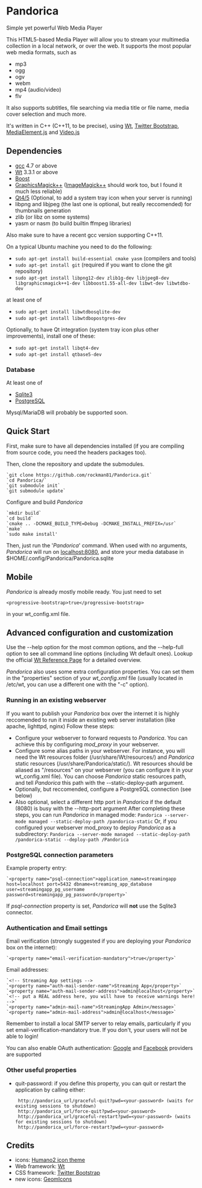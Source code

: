 # Pandorica #
Simple yet powerful Web Media Player

This HTML5-based Media Player will allow you to stream your multimedia collection in a local network, or over the web.
It supports the most popular web media formats, such as
 * mp3
 * ogg
 * ogv
 * webm
 * mp4 (audio/video)
 * flv

It also supports subtitles, file searching via media title or file name, media cover selection and much more.

It's written in C++ (C++11,  to be precise), using [Wt](http://www.webtoolkit.eu/wt), [Twitter Bootstrap](http://twitter.github.io/bootstrap), [MediaElement.js](http://mediaelementjs.com/) and [Video.js](http://www.videojs.com)

## Dependencies ##
 * [gcc](http://gcc.gnu.org/gcc-4.7/) 4.7 or above
 * [Wt](http://www.webtoolkit.eu/wt) 3.3.1 or above
 * [Boost](http://boost.org)
 * [GraphicsMagick++](http://www.graphicsmagick.org/Magick++/) ([ImageMagick++](http://www.imagemagick.org/script/index.php) should work too, but I found it much less reliable)
 * [Qt4/5](http://qt-project.org/) (Optional, to add a system tray icon when your server is running)
 * libpng and libjpeg (the last one is optional, but really reccomended) for thumbnails generation
 * zlib (or libz on some systems)
 * yasm or nasm (to build builtin ffmpeg libraries)


Also make sure to have a recent gcc version supporting C++11.

On a typical Ubuntu machine you need to do the following:

 * `sudo apt-get install build-essential cmake yasm` (compilers and tools)
 * `sudo apt-get install git` (required if you want to clone the git repository)
 * `sudo apt-get install libpng12-dev zlib1g-dev libjpeg8-dev libgraphicsmagick++1-dev libboost1.55-all-dev libwt-dev libwtdbo-dev`
 
at least one of

 * `sudo apt-get install libwtdbosqlite-dev`
 * `sudo apt-get install libwtdbopostgres-dev`
 
 Optionally, to have Qt integration (system tray icon plus other improvements), install one of these:
 * `sudo apt-get install libqt4-dev`
 * `sudo apt-get install qtbase5-dev`
 


### Database ###
At least one of
 * [Sqlite3](http://www.sqlite.org/)
 * [PostgreSQL](http://www.postgresql.org/)

Mysql/MariaDB will probably be supported soon.


## Quick Start ##
First, make sure to have all dependencies installed (if you are compiling from source code, you need the headers packages too).

Then, clone the repository and update the submodules.

    `git clone https://github.com/rockman81/Pandorica.git`
    `cd Pandorica/`
    `git submodule init`
    `git submodule update`

Configure and build *Pandorica*

    `mkdir build`
    `cd build`
    `cmake .. -DCMAKE_BUILD_TYPE=Debug -DCMAKE_INSTALL_PREFIX=/usr`
    `make`
    `sudo make install'

Then, just run the '*Pandorica*' command. When used with no arguments,  *Pandorica* will run on [localhost:8080](http://localhost:8080), and store your media database in $HOME/.config/Pandorica/Pandorica.sqlite

## Mobile ##
*Pandorica* is already mostly mobile ready.
You just need to set

    <progressive-bootstrap>true</progressive-bootstrap>

in your wt_config.xml file.


## Advanced configuration and customization ##
Use the --help option for the most common options,  and the --help-full option to see all command line options (including Wt default ones).
Lookup the official [Wt Reference Page](http://www.webtoolkit.eu:3080/wt/doc/reference/html/overview.html#wthttpd) for a detailed overview.

*Pandorica* also uses some extra configuration properties.
You can set them in the "properties" section of your *wt_config.xml* file (usually located in /etc/wt, you can use a different one with the "-c" option).

### Running in an existing webserver ###
If you want to publish your *Pandorica* box over the internet it is highly reccomended to run it inside an existing web server installation (like apache, lighttpd, nginx)
Follow these steps:
 * Configure your webserver to forward requests to *Pandorica*. You can achieve this by configuring *mod_proxy* in your webserver.
 * Configure some alias paths in your webserver. For instance, you will need the Wt resources folder (/usr/share/Wt/resources/) and *Pandorica* static resources (/usr/share/Pandorica/static/). Wt resources should be aliased as "/resources" on your webserver (you can configure it in your wt_config.xml file). You can choose *Pandorica* static resources path, and tell *Pandorica* this path with the --static-deploy-path argument.
 * Optionally, but reccomended, configure a PostgreSQL connection (see below)
 * Also optional, select a different http port in *Pandorica* if the default (8080) is busy with the --http-port argument
After completing these steps, you can run *Pandorica* in managed mode:
    `Pandorica --server-mode managed --static-deploy-path /pandorica-static`
Or, if you configured your webserver mod_proxy to deploy *Pandorica* as a subdirectory:
    `Pandorica --server-mode managed --static-deploy-path /pandorica-static --deploy-path /Pandorica`


### PostgreSQL connection parameters ###
Example property entry:

    `<property name="psql-connection">application_name=streamingapp host=localhost port=5432 dbname=streaming_app_database user=streamingapp_pg_username password=streamingapp_pg_password</property>`

If *psql-connection* property is set, *Pandorica* will **not** use the Sqlite3 connector.

### Authentication and Email settings ###

Email verification (strongly suggested if you are deploying your *Pandorica* box on the internet):

    `<property name="email-verification-mandatory">true</property>`

Email addresses:

    `<!-- Streaming App settings -->
    `<property name="auth-mail-sender-name">Streaming App</property>`
    `<property name="auth-mail-sender-address">admin@localhost</property>`
    `<!-- put a REAL address here, you will have to receive warnings here! -->`
    `<property name="admin-mail-name">StreamingApp Admin</message>`
    `<property name="admin-mail-address">admin@localhost</message>`

Remember to install a local SMTP server to relay emails, particularly if you set email-verification-mandatory true.
If you don't,  your users will not be able to login!

You can also enable OAuth authentication: [Google](http://www.webtoolkit.eu/wt/doc/reference/html/classWt_1_1Auth_1_1GoogleService.html#details) and [Facebook](http://www.webtoolkit.eu/wt/doc/reference/html/classWt_1_1Auth_1_1FacebookService.html#details) providers are supported

### Other useful properties ###
 * quit-password: if you define this property, you can quit or restart the application by calling either:

        http://pandorica_url/graceful-quit?pwd=<your-password> (waits for existing sessions to shutdown)
        http://pandorica_url/force-quit?pwd=<your-password>
        http://pandorica_url/graceful-restart?pwd=<your-password> (waits for existing sessions to shutdown) 
        http://pandorica_url/force-restart?pwd=<your-password>

## Credits ##
 * icons: [Humano2 icon theme](http://schollidesign.deviantart.com/art/Human-O2-Iconset-105344123)
 * Web framework: [Wt](http://www.webtoolkit.eu/wt)
 * CSS framework: [Twitter Bootstrap](http://twitter.github.io/bootstrap)
 * new icons: [GeomIcons](https://www.iconfinder.com/iconsets/geomicons)
